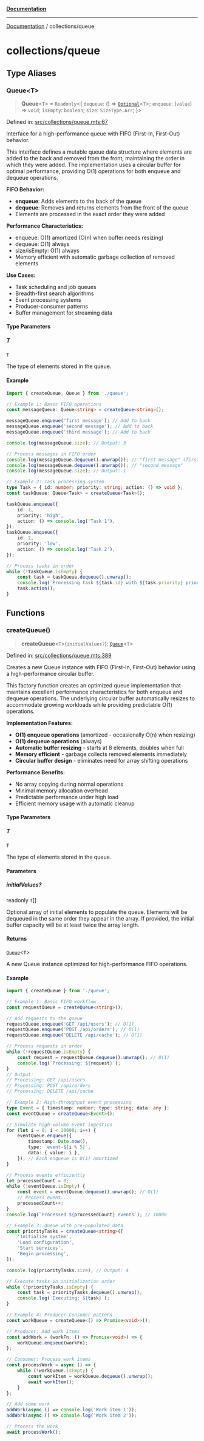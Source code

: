 [**Documentation**](../README.md)

---

[Documentation](../README.md) / collections/queue

# collections/queue

## Type Aliases

### Queue\<T\>

> **Queue**\<`T`\> = `Readonly`\<\{ `dequeue`: () => [`Optional`](../functional/optional/README.md#optional)\<`T`\>; `enqueue`: (`value`) => `void`; `isEmpty`: `boolean`; `size`: `SizeType.Arr`; \}\>

Defined in: [src/collections/queue.mts:67](https://github.com/noshiro-pf/ts-verified/blob/main/src/collections/queue.mts#L67)

Interface for a high-performance queue with FIFO (First-In, First-Out) behavior.

This interface defines a mutable queue data structure where elements are added to the back
and removed from the front, maintaining the order in which they were added. The implementation
uses a circular buffer for optimal performance, providing O(1) operations for both enqueue
and dequeue operations.

**FIFO Behavior:**

- **enqueue**: Adds elements to the back of the queue
- **dequeue**: Removes and returns elements from the front of the queue
- Elements are processed in the exact order they were added

**Performance Characteristics:**

- enqueue: O(1) amortized (O(n) when buffer needs resizing)
- dequeue: O(1) always
- size/isEmpty: O(1) always
- Memory efficient with automatic garbage collection of removed elements

**Use Cases:**

- Task scheduling and job queues
- Breadth-first search algorithms
- Event processing systems
- Producer-consumer patterns
- Buffer management for streaming data

#### Type Parameters

##### T

`T`

The type of elements stored in the queue.

#### Example

```typescript
import { createQueue, Queue } from './queue';

// Example 1: Basic FIFO operations
const messageQueue: Queue<string> = createQueue<string>();

messageQueue.enqueue('first message'); // Add to back
messageQueue.enqueue('second message'); // Add to back
messageQueue.enqueue('third message'); // Add to back

console.log(messageQueue.size); // Output: 3

// Process messages in FIFO order
console.log(messageQueue.dequeue().unwrap()); // "first message" (first in, first out)
console.log(messageQueue.dequeue().unwrap()); // "second message"
console.log(messageQueue.size); // Output: 1

// Example 2: Task processing system
type Task = { id: number; priority: string; action: () => void };
const taskQueue: Queue<Task> = createQueue<Task>();

taskQueue.enqueue({
    id: 1,
    priority: 'high',
    action: () => console.log('Task 1'),
});
taskQueue.enqueue({
    id: 2,
    priority: 'low',
    action: () => console.log('Task 2'),
});

// Process tasks in order
while (!taskQueue.isEmpty) {
    const task = taskQueue.dequeue().unwrap();
    console.log(`Processing task ${task.id} with ${task.priority} priority`);
    task.action();
}
```

## Functions

### createQueue()

> **createQueue**\<`T`\>(`initialValues?`): [`Queue`](#queue)\<`T`\>

Defined in: [src/collections/queue.mts:389](https://github.com/noshiro-pf/ts-verified/blob/main/src/collections/queue.mts#L389)

Creates a new Queue instance with FIFO (First-In, First-Out) behavior using a high-performance circular buffer.

This factory function creates an optimized queue implementation that maintains excellent performance
characteristics for both enqueue and dequeue operations. The underlying circular buffer automatically
resizes to accommodate growing workloads while providing predictable O(1) operations.

**Implementation Features:**

- **O(1) enqueue operations** (amortized - occasionally O(n) when resizing)
- **O(1) dequeue operations** (always)
- **Automatic buffer resizing** - starts at 8 elements, doubles when full
- **Memory efficient** - garbage collects removed elements immediately
- **Circular buffer design** - eliminates need for array shifting operations

**Performance Benefits:**

- No array copying during normal operations
- Minimal memory allocation overhead
- Predictable performance under high load
- Efficient memory usage with automatic cleanup

#### Type Parameters

##### T

`T`

The type of elements stored in the queue.

#### Parameters

##### initialValues?

readonly `T`[]

Optional array of initial elements to populate the queue.
Elements will be dequeued in the same order they appear in the array.
If provided, the initial buffer capacity will be at least twice the array length.

#### Returns

[`Queue`](#queue)\<`T`\>

A new Queue instance optimized for high-performance FIFO operations.

#### Example

```typescript
import { createQueue } from './queue';

// Example 1: Basic FIFO workflow
const requestQueue = createQueue<string>();

// Add requests to the queue
requestQueue.enqueue('GET /api/users'); // O(1)
requestQueue.enqueue('POST /api/orders'); // O(1)
requestQueue.enqueue('DELETE /api/cache'); // O(1)

// Process requests in order
while (!requestQueue.isEmpty) {
    const request = requestQueue.dequeue().unwrap(); // O(1)
    console.log(`Processing: ${request}`);
}
// Output:
// Processing: GET /api/users
// Processing: POST /api/orders
// Processing: DELETE /api/cache

// Example 2: High-throughput event processing
type Event = { timestamp: number; type: string; data: any };
const eventQueue = createQueue<Event>();

// Simulate high-volume event ingestion
for (let i = 0; i < 10000; i++) {
    eventQueue.enqueue({
        timestamp: Date.now(),
        type: `event-${i % 5}`,
        data: { value: i },
    }); // Each enqueue is O(1) amortized
}

// Process events efficiently
let processedCount = 0;
while (!eventQueue.isEmpty) {
    const event = eventQueue.dequeue().unwrap(); // O(1)
    // Process event...
    processedCount++;
}
console.log(`Processed ${processedCount} events`); // 10000

// Example 3: Queue with pre-populated data
const priorityTasks = createQueue<string>([
    'Initialize system',
    'Load configuration',
    'Start services',
    'Begin processing',
]);

console.log(priorityTasks.size); // Output: 4

// Execute tasks in initialization order
while (!priorityTasks.isEmpty) {
    const task = priorityTasks.dequeue().unwrap();
    console.log(`Executing: ${task}`);
}

// Example 4: Producer-Consumer pattern
const workQueue = createQueue<() => Promise<void>>();

// Producer: Add work items
const addWork = (workFn: () => Promise<void>) => {
    workQueue.enqueue(workFn);
};

// Consumer: Process work items
const processWork = async () => {
    while (!workQueue.isEmpty) {
        const workItem = workQueue.dequeue().unwrap();
        await workItem();
    }
};

// Add some work
addWork(async () => console.log('Work item 1'));
addWork(async () => console.log('Work item 2'));

// Process the work
await processWork();
```
